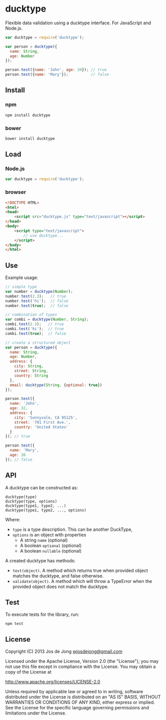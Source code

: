 # ducktype

Flexible data validation using a ducktype interface. For JavaScript and Node.js.

```js
var ducktype = require('ducktype');

var person = ducktype({
  name: String,
  age: Number
});

person.test({name: 'John', age: 34}); // true
person.test({name: 'Mary'});          // false
```

## Install

### npm

```sh
npm install ducktype
```

### bower

```sh
bower install ducktype
```

## Load

### Node.js

```js
var ducktype = require('ducktype');
```

### browser

```html
<!DOCTYPE HTML>
<html>
<head>
    <script src="ducktype.js" type="text/javascript"></script>
</head>
<body>
    <script type="text/javascript">
        // use ducktype...
    </script>
</body>
</html>
```

## Use

Example usage:

```js
// simple type
var number = ducktype(Number);
number.test(2.3);   // true
number.test('hi');  // false
number.test(true);  // false

// combination of types
var combi = ducktype(Number, String);
combi.test(2.3);   // true
combi.test('hi');  // true
combi.test(true);  // false

// create a structured object
var person = ducktype({
  name: String,
  age: Number,
  address: {
    city: String,
    street: String,
    country: String
  },
  email: ducktype(String, {optional: true})
});

person.test({
  name: 'John',
  age: 32,
  address: {
    city: 'Sunnyvale, CA 95125',
    street: '701 First Ave.',
    country: 'United States'
  }
}); // true

person.test({
  name: 'Mary',
  age: 26
}); // false
```

## API

A ducktype can be constructed as:

```
ducktype(type)
ducktype(type, options)
ducktype(type1, type2, ...)
ducktype(type1, type2, ..., options)
```

Where:
- `type` is a type description. This can be another DuckType,
- `options` is an object with properties
  - A string `name` (optional)
  - A boolean `optional` (optional)
  - A boolean `nullable` (optional)

A created ducktype has methods:

- `test(object)`. A method which returns true when provided object matches
  the ducktype, and false otherwise.
- `validate(object)`. A method which will throw a TypeError when the provided
  object does not match the ducktype.


## Test

To execute tests for the library, run:

    npm test


## License

Copyright (C) 2013 Jos de Jong <wjosdejong@gmail.com>

Licensed under the Apache License, Version 2.0 (the "License");
you may not use this file except in compliance with the License.
You may obtain a copy of the License at

   http://www.apache.org/licenses/LICENSE-2.0

Unless required by applicable law or agreed to in writing, software
distributed under the License is distributed on an "AS IS" BASIS,
WITHOUT WARRANTIES OR CONDITIONS OF ANY KIND, either express or implied.
See the License for the specific language governing permissions and
limitations under the License.
